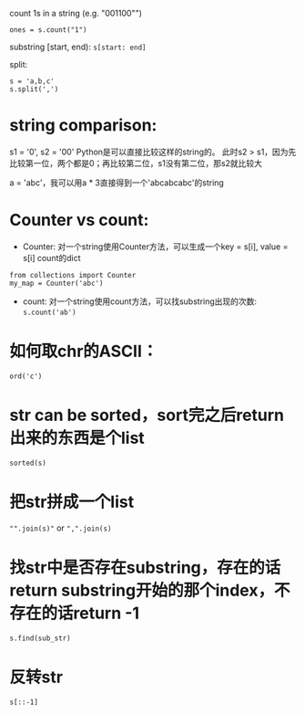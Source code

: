 count 1s in a string (e.g. "001100"")

`ones = s.count("1")`

substring [start, end): `s[start: end]`

split:
```
s = 'a,b,c'
s.split(',')
```

# string comparison: 
s1 = '0', s2 = '00'
Python是可以直接比较这样的string的。
此时s2 > s1，因为先比较第一位，两个都是0；再比较第二位，s1没有第二位，那s2就比较大

a = 'abc'，我可以用a * 3直接得到一个'abcabcabc'的string

# Counter vs count:
- Counter: 对一个string使用Counter方法，可以生成一个key = s[i], value = s[i] count的dict
```
from collections import Counter
my_map = Counter('abc')
```
- count: 对一个string使用count方法，可以找substring出现的次数: `s.count('ab')`


# 如何取chr的ASCII：
`ord('c')`

# str can be sorted，sort完之后return出来的东西是个list
`sorted(s)`

# 把str拼成一个list
`"".join(s)"` or `",".join(s)`

# 找str中是否存在substring，存在的话return substring开始的那个index，不存在的话return -1
`s.find(sub_str)`

# 反转str
`s[::-1]`

